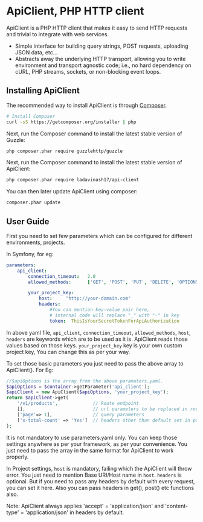 ApiClient, PHP HTTP client
==========================

ApiClient is a PHP HTTP client that makes it easy to send HTTP requests and
trivial to integrate with web services.

- Simple interface for building query strings, POST requests, uploading JSON data,
  etc...
- Abstracts away the underlying HTTP transport, allowing you to write
  environment and transport agnostic code; i.e., no hard dependency on cURL,
  PHP streams, sockets, or non-blocking event loops.

## Installing ApiClient

The recommended way to install ApiClient is through
[Composer](http://getcomposer.org).

```bash
# Install Composer
curl -sS https://getcomposer.org/installer | php
```

Next, run the Composer command to install the latest stable version of Guzzle:

```bash
php composer.phar require guzzlehttp/guzzle
```

Next, run the Composer command to install the latest stable version of ApiClient:

```bash
php composer.phar require ladavinash17/api-client
```

You can then later update ApiClient using composer:

 ```bash
composer.phar update
```

## User Guide

First you need to set few parameters which can be configured for different environments, projects. 

In Symfony, for eg:
```yaml
parameters:
    api_client:
        connection_timeout:   2.0
        allowed_methods:      ['GET', 'POST', 'PUT', 'DELETE', 'OPTIONS']

        your_project_key:
            host:     "http://your-domain.com"
            headers:
                #You can mention key-value pair here,
                # internal code will replace "_" with "-" in key
                token:  ThisIsYourSecretTokenForApiAuthorization
``` 

In above yaml file, ``api_client``, ``connection_timeout``, ``allowed_methods``, ``host``, ``headers`` are keywords which are to be used as it is. ApiClient reads those values based on those keys.
``your_project_key`` key is your own custom project key, You can change this as per your way.

To set those basic parameters you just need to pass the above array to ApiClient().
For Eg:
```php
//$apiOptions is the array from the above paramaters.yaml.
$apiOptions = $container->getParameter('api_client');
$apiClient = new ApiClient($apiOptions, 'your_project_key');
return $apiClient->get(
    '/v1/products',             // Route endpoint
    [],                         // url parameters to be replaced in route endpoint
    ['page'=> 1],               // query parameters
    ['x-total-count' => 'Yes']  // headers other than default set in parameters.yaml
);
``` 

It is not mandatory to use parameters.yaml only. You can keep those settings anywhere as per your framework, as per your convenience.
You just need to pass the array in the same format for ApiClient to work properly.

In Project settings, ``host`` is mandatory, failing which the ApiClient will throw error. You just need to mention Base URI/Host name in ``host``.
``headers`` is optional. But if you need to pass any headers by default with every request, you can set it here.
Also you can pass headers in get(), post() etc functions also.

Note: ApiClient always applies 'accept' = 'application/json' and 'content-type' = 'application/json' in headers by default.